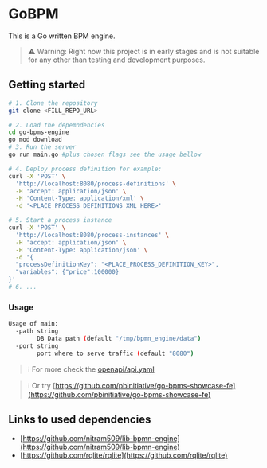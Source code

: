 # GoBPM

This is a Go written BPM engine.

> ⚠️ Warning: Right now this project is in early stages and is not suitable for any other than testing and development purposes.

## Getting started

```bash
# 1. Clone the repository
git clone <FILL_REPO_URL>

# 2. Load the depemndencies
cd go-bpms-engine
go mod download
# 3. Run the server
go run main.go #plus chosen flags see the usage bellow

# 4. Deploy process definition for example:
curl -X 'POST' \
  'http://localhost:8080/process-definitions' \
  -H 'accept: application/json' \
  -H 'Content-Type: application/xml' \
  -d '<PLACE_PROCESS_DEFINITIONS_XML_HERE>'

# 5. Start a process instance
curl -X 'POST' \
  'http://localhost:8080/process-instances' \
  -H 'accept: application/json' \
  -H 'Content-Type: application/json' \
  -d '{
  "processDefinitionKey": "<PLACE_PROCESS_DEFINITION_KEY>",
  "variables": {"price":100000}
}'
# 6. ...

```

### Usage

```bash
Usage of main:
  -path string
        DB Data path (default "/tmp/bpmn_engine/data")
  -port string
        port where to serve traffic (default "8080")
```

> ℹ️ For more check the [openapi/api.yaml](openapi/api.yaml)

> ℹ️ Or try [https://github.com/pbinitiative/go-bpms-showcase-fe](https://github.com/pbinitiative/go-bpms-showcase-fe)

## Links to used dependencies

- [https://github.com/nitram509/lib-bpmn-engine](https://github.com/nitram509/lib-bpmn-engine)
- [https://github.com/rqlite/rqlite](https://github.com/rqlite/rqlite)
